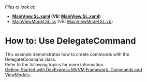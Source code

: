 <!-- default file list -->
*Files to look at*:

* **[MainView.SL.xaml](./CS/View/MainView.SL.xaml) (VB: [MainView.SL.xaml](./VB/View/MainView.SL.xaml))**
* [MainViewModel.SL.cs](./CS/ViewModel/MainViewModel.SL.cs) (VB: [MainViewModel.SL.vb](./VB/ViewModel/MainViewModel.SL.vb))
<!-- default file list end -->
# How to: Use DelegateCommand


<p>This example demonstrates how to create commands with the DelegateCommand class.<br />
Refer to the following topics for more information.<br />
<a href="https://community.devexpress.com/blogs/wpf/archive/2013/08/29/getting-started-with-devexpress-mvvm-framework-commands-and-view-models.aspx"><u>Getting Started with DevExpress MVVM Framework. Commands and ViewModels.</u></a></p><br />


<br/>


